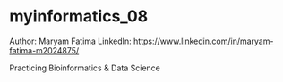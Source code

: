 # myinformatics_08
Author: Maryam Fatima
LinkedIn: https://www.linkedin.com/in/maryam-fatima-m2024875/

Practicing Bioinformatics &amp; Data Science
